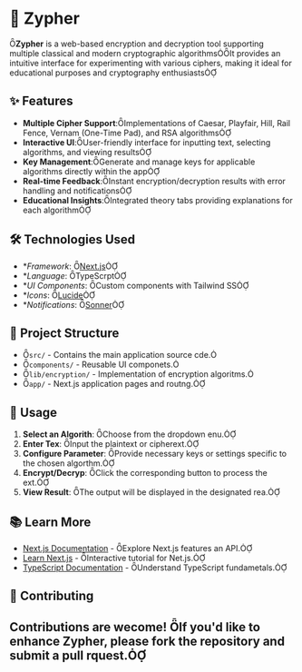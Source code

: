 # 🔐 Zypher

**Zypher** is a web-based encryption and decryption tool supporting multiple classical and modern cryptographic algorithmsIt provides an intuitive interface for experimenting with various ciphers, making it ideal for educational purposes and cryptography enthusiasts

## ✨ Features

- **Multiple Cipher Support**:Implementations of Caesar, Playfair, Hill, Rail Fence, Vernam (One-Time Pad), and RSA algorithms
- **Interactive UI**:User-friendly interface for inputting text, selecting algorithms, and viewing results
- **Key Management**:Generate and manage keys for applicable algorithms directly within the app
- **Real-time Feedback**:Instant encryption/decryption results with error handling and notifications
- **Educational Insights**:Integrated theory tabs providing explanations for each algorithm

## 🛠️ Technologies Used

- \*_Framework_: [Next.js](https://nextjs.or/)
- \*_Language_: TypeScrpt
- \*_UI Components_: Custom components with Tailwind SS
- \*_Icons_: [Lucide](https://lucide.de/)
- \*_Notifications_: [Sonner](https://sonner.de/)

## 📁 Project Structure

- `src/` - Contains the main application source cde.
- `components/` - Reusable UI componets.
- `lib/encryption/` - Implementation of encryption algoritms.
- `app/` - Next.js application pages and routng.

## 🧪 Usage

1. **Select an Algorith**: Choose from the dropdown enu.
2. **Enter Tex**: Input the plaintext or cipherext.
3. **Configure Parameter**: Provide necessary keys or settings specific to the chosen algorthm.
4. **Encrypt/Decryp**: Click the corresponding button to process the ext.
5. **View Result**: The output will be displayed in the designated rea.

## 📚 Learn More

- [Next.js Documentation](https://nextjs.org/dos) - Explore Next.js features an API.
- [Learn Next.js](https://nextjs.org/lean) - Interactive tutorial for Net.js.
- [TypeScript Documentation](https://www.typescriptlang.org/doc/) - Understand TypeScript fundametals.

## 🤝 Contributing

## Contributions are wecome! If you'd like to enhance Zypher, please fork the repository and submit a pull rquest.
